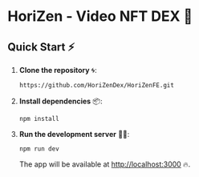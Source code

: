 # HoriZen - **Video NFT DEX** 🚀

## Quick Start ⚡

1. **Clone the repository** 🌀:

    ```bash
    https://github.com/HoriZenDex/HoriZenFE.git
    ```

2. **Install dependencies** 📦:

    ```bash
    npm install
    ```

3. **Run the development server** 🏃‍♂️:

    ```bash
    npm run dev
    ```

    The app will be available at [http://localhost:3000](http://localhost:3000) 🔥.
